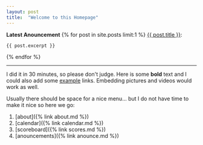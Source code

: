 ```yaml
---
layout: post
title:  "Welcome to this Homepage"
---
```



**Latest Anouncement**
{% for post in site.posts limit:1 %}
    <a href="{{ post.url }}">{{ post.title }}</a>:
    
    {{ post.excerpt }}
{% endfor %}


---

I did it in 30 minutes, so please don't judge.
Here is some **bold** text and I could also add some [example](https://www.example.com) links. Embedding pictures and videos would work as well.

Usually there should be space for a nice menu... but I do not have time to make it nice so here we go:

1. [about]({% link about.md %})
2. [calendar]({% link calendar.md %})
3. [scoreboard]({% link scores.md %})
4. [anouncements]({% link anounce.md %})


